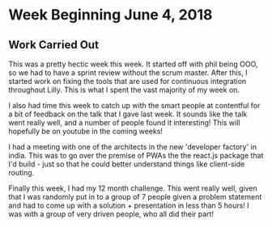 # Week Beginning June 4, 2018

## Work Carried Out
This was a pretty hectic week this week. It started off with phil being OOO, so we had to have a sprint review without the scrum master. After this, I started work on fixing the tools that are used for continuous integration throughout Lilly. This is what I spent the vast majority of my week on.

I also had time this week to catch up with the smart people at contentful for a bit of feedback on the talk that I gave last week. It sounds like the talk went really well, and a number of people found it interesting! This will hopefully be on youtube in the coming weeks!

I had a meeting with one of the architects in the new 'developer factory' in india. This was to go over the premise of PWAs the the react.js package that I'd build - just so that he could better understand things like client-side routing.

Finally this week, I had my 12 month challenge. This went really well, given that I was randomly put in to a group of 7 people given a problem statement and had to come up with a solution + presentation in less than 5 hours! I was with a group of very driven people, who all did their part!